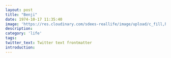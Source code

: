 ```yaml
---
layout: post
title: "Benji"
date: 1974-10-17 11:35:40
image: 'https://res.cloudinary.com/sdees-reallife/image/upload/c_fill,h_315,w_600/v1541670266/benji-couple.jpg'
description:
category: 'life'
tags:
twitter_text: Twitter text frontmatter
introduction:
---
```

